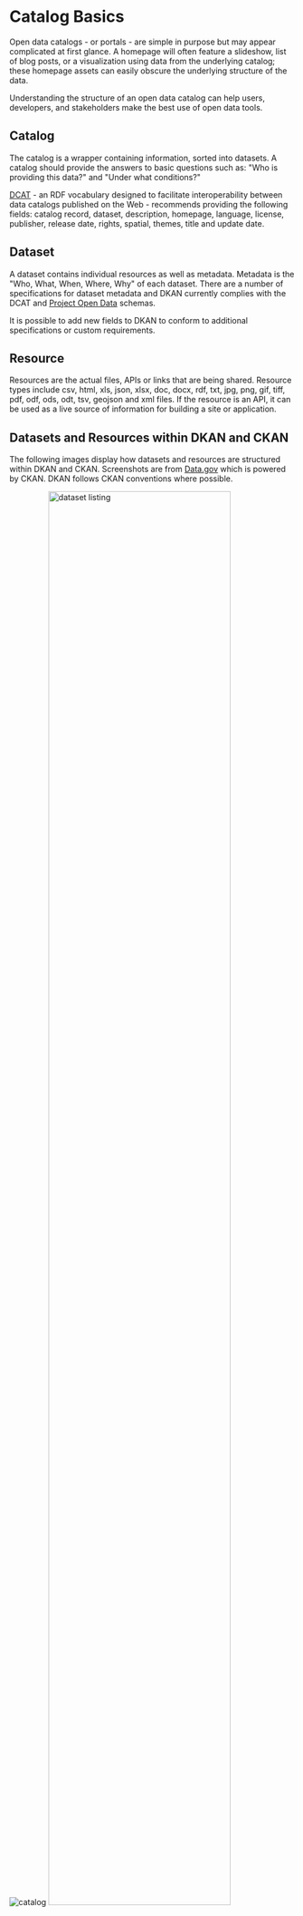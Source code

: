 # Catalog Basics

Open data catalogs - or portals - are simple in purpose but may appear complicated at first glance. A homepage will often feature a slideshow, list of blog posts, or a visualization using data from the underlying catalog; these homepage assets can easily obscure the underlying structure of the data.

Understanding the structure of an open data catalog can help users, developers, and stakeholders make the best use of open data tools.

## Catalog

The catalog is a wrapper containing information, sorted into datasets. A catalog should provide the answers to basic questions such as: "Who is providing this data?" and "Under what conditions?"

[DCAT](http://www.w3.org/TR/vocab-dcat/) - an RDF vocabulary designed to facilitate interoperability between data catalogs published on the Web -  recommends providing the following fields: catalog record, dataset, description, homepage, language, license, publisher, release date, rights, spatial, themes, title and update date.

## Dataset

A dataset contains individual resources as well as metadata. Metadata is the "Who, What, When, Where, Why" of each dataset. There are a number of specifications for dataset metadata and DKAN currently complies with the DCAT and <a href="https://project-open-data.cio.gov/">Project Open Data</a> schemas.

It is possible to add new fields to DKAN to conform to additional specifications or custom requirements.

## Resource

Resources are the actual files, APIs or links that are being shared. Resource types include csv, html, xls, json, xlsx, doc, docx, rdf, txt, jpg, png, gif, tiff, pdf, odf, ods, odt, tsv, geojson and xml files. If the resource is an API, it can be used as a live source of information for building a site or application.

## Datasets and Resources within DKAN and CKAN

The following images display how datasets and resources are structured within DKAN and CKAN. Screenshots are from [Data.gov](http://data.gov) which is powered by CKAN. DKAN follows CKAN conventions where possible.

<img alt="catalog" src="http://docs.getdkan.com/sites/default/files/DatasetResourceDiagram2.png" align="none">

<img alt="dataset listing" src="http://docs.getdkan.com/sites/default/files/datasets.png" width="80%" align="none">

<img src="http://docs.getdkan.com/sites/default/files/resource.png" width="80%" alt="resource">

<img src="http://docs.getdkan.com/sites/default/files/metadata.png" width="80%" alt="metadata">
